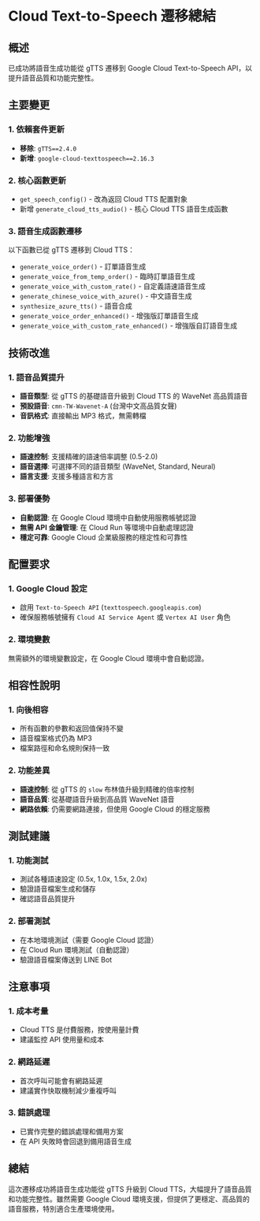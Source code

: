 # Cloud Text-to-Speech 遷移總結

## 概述
已成功將語音生成功能從 gTTS 遷移到 Google Cloud Text-to-Speech API，以提升語音品質和功能完整性。

## 主要變更

### 1. 依賴套件更新
- **移除**: `gTTS==2.4.0`
- **新增**: `google-cloud-texttospeech==2.16.3`

### 2. 核心函數更新
- `get_speech_config()` - 改為返回 Cloud TTS 配置對象
- 新增 `generate_cloud_tts_audio()` - 核心 Cloud TTS 語音生成函數

### 3. 語音生成函數遷移
以下函數已從 gTTS 遷移到 Cloud TTS：
- `generate_voice_order()` - 訂單語音生成
- `generate_voice_from_temp_order()` - 臨時訂單語音生成
- `generate_voice_with_custom_rate()` - 自定義語速語音生成
- `generate_chinese_voice_with_azure()` - 中文語音生成
- `synthesize_azure_tts()` - 語音合成
- `generate_voice_order_enhanced()` - 增強版訂單語音生成
- `generate_voice_with_custom_rate_enhanced()` - 增強版自訂語音生成

## 技術改進

### 1. 語音品質提升
- **語音類型**: 從 gTTS 的基礎語音升級到 Cloud TTS 的 WaveNet 高品質語音
- **預設語音**: `cmn-TW-Wavenet-A` (台灣中文高品質女聲)
- **音訊格式**: 直接輸出 MP3 格式，無需轉檔

### 2. 功能增強
- **語速控制**: 支援精確的語速倍率調整 (0.5-2.0)
- **語音選擇**: 可選擇不同的語音類型 (WaveNet, Standard, Neural)
- **語言支援**: 支援多種語言和方言

### 3. 部署優勢
- **自動認證**: 在 Google Cloud 環境中自動使用服務帳號認證
- **無需 API 金鑰管理**: 在 Cloud Run 等環境中自動處理認證
- **穩定可靠**: Google Cloud 企業級服務的穩定性和可靠性

## 配置要求

### 1. Google Cloud 設定
- 啟用 `Text-to-Speech API` (`texttospeech.googleapis.com`)
- 確保服務帳號擁有 `Cloud AI Service Agent` 或 `Vertex AI User` 角色

### 2. 環境變數
無需額外的環境變數設定，在 Google Cloud 環境中會自動認證。

## 相容性說明

### 1. 向後相容
- 所有函數的參數和返回值保持不變
- 語音檔案格式仍為 MP3
- 檔案路徑和命名規則保持一致

### 2. 功能差異
- **語速控制**: 從 gTTS 的 `slow` 布林值升級到精確的倍率控制
- **語音品質**: 從基礎語音升級到高品質 WaveNet 語音
- **網路依賴**: 仍需要網路連接，但使用 Google Cloud 的穩定服務

## 測試建議

### 1. 功能測試
- 測試各種語速設定 (0.5x, 1.0x, 1.5x, 2.0x)
- 驗證語音檔案生成和儲存
- 確認語音品質提升

### 2. 部署測試
- 在本地環境測試（需要 Google Cloud 認證）
- 在 Cloud Run 環境測試（自動認證）
- 驗證語音檔案傳送到 LINE Bot

## 注意事項

### 1. 成本考量
- Cloud TTS 是付費服務，按使用量計費
- 建議監控 API 使用量和成本

### 2. 網路延遲
- 首次呼叫可能會有網路延遲
- 建議實作快取機制減少重複呼叫

### 3. 錯誤處理
- 已實作完整的錯誤處理和備用方案
- 在 API 失敗時會回退到備用語音生成

## 總結
這次遷移成功將語音生成功能從 gTTS 升級到 Cloud TTS，大幅提升了語音品質和功能完整性。雖然需要 Google Cloud 環境支援，但提供了更穩定、高品質的語音服務，特別適合生產環境使用。

